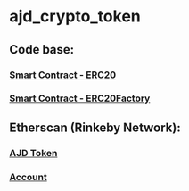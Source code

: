 # ajd_crypto_token

## Code base:

### [Smart Contract - ERC20](https://github.com/ajith-m-doodlebug/blockchain/blob/main/Tokens/ERC20/ERC20.sol)

### [Smart Contract - ERC20Factory](https://github.com/ajith-m-doodlebug/blockchain/blob/main/Tokens/ERC20/ERC20Factory.sol)

## Etherscan (Rinkeby Network):

### [AJD Token](https://rinkeby.etherscan.io/token/0xaefaa29708759739f2ffdc9e9de083cf087fda3f)

### [Account](https://rinkeby.etherscan.io/address/0x55e428bfe81f3bf994ce1e3e5f09df49fa38ecee)
